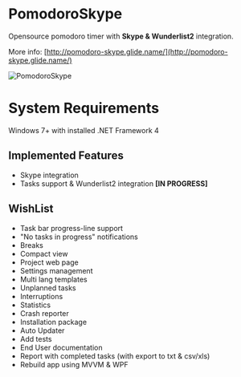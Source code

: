 PomodoroSkype
=============

Opensource pomodoro timer with **Skype & Wunderlist2** integration.

More info: [http://pomodoro-skype.glide.name/](http://pomodoro-skype.glide.name/)

![PomodoroSkype](http://glide.name/docs/ps/scr_main.PNG)

System Requirements
====================
Windows 7+ with installed .NET Framework 4


## Implemented Features ##

- Skype integration
- Tasks support & Wunderlist2 integration **[IN PROGRESS]**

## WishList ##

- Task bar progress-line support
- "No tasks in progress" notifications
- Breaks
- Compact view
- Project web page
- Settings management
- Multi lang templates
- Unplanned tasks
- Interruptions
- Statistics 
- Crash reporter
- Installation package
- Auto Updater
- Add tests
- End User documentation
- Report with completed tasks (with export to txt & csv/xls)
- Rebuild app using MVVM & WPF



